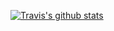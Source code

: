 [![Travis's github stats](https://github-readme-stats.vercel.app/api?username=travishoover&show_icons=true&theme=dracula&count_private=true&show_icons=true)](https://github.com/travishoover)
